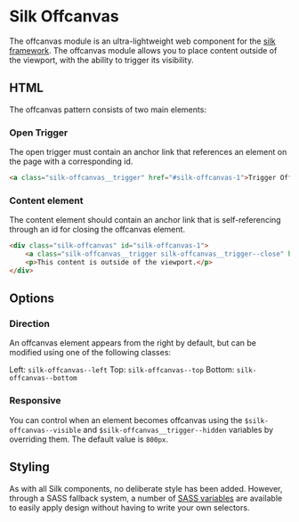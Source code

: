 # Silk Offcanvas
The offcanvas module is an ultra-lightweight web component for the [silk framework](https://github.com/nickrigby/silk). The offcanvas module allows you to place content outside of the viewport, with the ability to trigger its visibility.

## HTML
The offcanvas pattern consists of two main elements:

### Open Trigger
The open trigger must contain an anchor link that references an element on the page with a corresponding id.
```html
<a class="silk-offcanvas__trigger" href="#silk-offcanvas-1">Trigger Offcanvas</a>
```

### Content element
The content element should contain an anchor link that is self-referencing through an id for closing the offcanvas element.
```html
<div class="silk-offcanvas" id="silk-offcanvas-1">
    <a class="silk-offcanvas__trigger silk-offcanvas__trigger--close" href="#silk-offcanvas-1">Close</a>
    <p>This content is outside of the viewport.</p>
</div>
```

## Options

### Direction
An offcanvas element appears from the right by default, but can be modified using one of the following classes:

Left: `silk-offcanvas--left`
Top: `silk-offcanvas--top`
Bottom: `silk-offcanvas--bottom`

### Responsive
You can control when an element becomes offcanvas using the `$silk-offcanvas--visible` and `$silk-offcanvas__trigger--hidden` variables by overriding them. The default value is `800px`.

## Styling
As with all Silk components, no deliberate style has been added. However, through a SASS fallback system, a number of [SASS variables](src/scss/_variables.scss) are available to easily apply design without having to write your own selectors.
